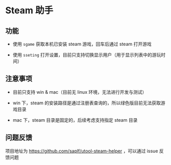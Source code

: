 # Steam 助手

## 功能

- 使用 `sgame` 获取本机已安装 steam 游戏，回车后通过 steam 打开游戏

- 使用 `sseting` 打开设置，目前只支持切换显示用户（用于显示列表中的游玩时间）

## 注意事项

- 目前只支持 win & mac（目前无 linux 环境，无法进行开发与测试）

- win 下，steam 的安装路径是通过注册表查询的，所以绿色版目前无法获取游戏目录

- mac 下，steam 目录是固定的，后续考虑支持指定 steam 目录

## 问题反馈

项目地址为 https://github.com/saplf/utool-steam-helper ，可以通过 issue 反馈问题
